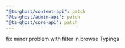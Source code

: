 ```yaml
---
"@ts-ghost/content-api": patch
"@ts-ghost/admin-api": patch
"@ts-ghost/core-api": patch
---
```


fix minor problem with filter in browse Typings
